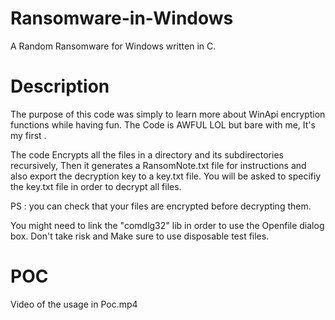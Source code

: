 # Ransomware-in-Windows
<p>A Random Ransomware for Windows written in C.</p>

<h1> Description </h1>
<p> The purpose of this code was simply to learn more about WinApi encryption functions while having fun.
The Code is AWFUL LOL but bare with me, It's my first .</p>

<p> The code Encrypts all the files in a directory and its subdirectories recursively, Then it generates a RansomNote.txt file for instructions and also export the decryption key to a key.txt file. You will be asked to specifiy the key.txt file in order to decrypt all files.</p> 
 
<p> PS : you can check that your files are encrypted before decrypting them.</p>

<p> You might need to link the "comdlg32" lib in order to use the Openfile dialog box. Don't take risk and Make sure to use disposable test files.</p>

<h1> POC </h1>
Video of the usage in Poc.mp4
